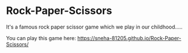 # Rock-Paper-Scissors
It's a famous rock paper scissor game which we play in our childhood.....

You can play this game here: https://sneha-81205.github.io/Rock-Paper-Scissors/
